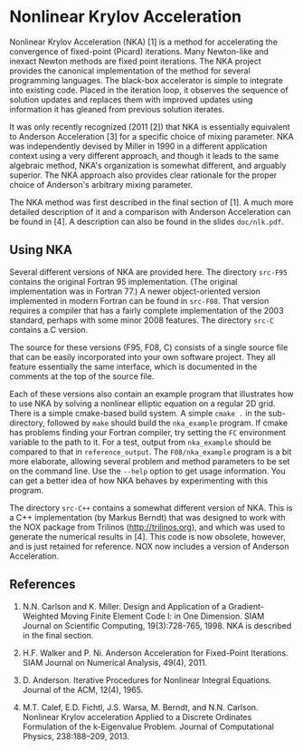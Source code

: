 Nonlinear Krylov Acceleration
=============================
Nonlinear Krylov Acceleration (NKA) [1] is a method for accelerating the
convergence of fixed-point (Picard) iterations. Many Newton-like and inexact
Newton methods are fixed point iterations. The NKA project provides the
canonical implementation of the method for several programming languages.
The black-box accelerator is simple to integrate into existing code. Placed
in the iteration loop, it observes the sequence of solution updates and
replaces them with improved updates using information it has gleaned from
previous solution iterates.

It was only recently recognized (2011 [2]) that NKA is essentially equivalent
to Anderson Acceleration [3] for a specific choice of mixing parameter.
NKA was independently devised by Miller in 1990 in a different application
context using a very different approach, and though it leads to the same
algebraic method, NKA's organization is somewhat different, and arguably
superior. The NKA approach also provides clear rationale for the proper
choice of Anderson's arbitrary mixing parameter.

The NKA method was first described in the final section of [1]. A much more
detailed description of it and a comparison with Anderson Acceleration can
be found in [4]. A description can also be found in the slides `doc/nlk.pdf`.

Using NKA
---------
Several different versions of NKA are provided here. The directory `src-F95`
contains the original Fortran 95 implementation. (The original implementation
was in Fortran 77.) A newer object-oriented version implemented in modern
Fortran can be found in `src-F08`. That version requires a compiler that has
a fairly complete implementation of the 2003 standard, perhaps with some minor
2008 features. The directory `src-C` contains a C version.

The source for these versions (F95, F08, C) consists of a single source file
that can be easily incorporated into your own software project.  They all
feature essentially the same interface, which is documented in the comments
at the top of the source file.

Each of these versions also contain an example program that illustrates how
to use NKA by solving a nonlinear elliptic equation on a regular 2D grid.
There is a simple cmake-based build system. A simple `cmake .` in the sub-
directory, followed by `make` should build the `nka_example` program. If cmake
has problems finding your Fortran compiler, try setting the `FC` environment
variable to the path to it. For a test, output from `nka_example` should be
compared to that in `reference_output`. The `F08/nka_example` program is a bit
more elaborate, allowing several problem and method parameters to be set on
the command line. Use the `--help` option to get usage information. You can
get a better idea of how NKA behaves by experimenting with this program.

The directory `src-C++` contains a somewhat different version of NKA. This
is a C++ implementation (by Markus Berndt) that was designed to work with
the NOX package from Trilinos (http://trilinos.org), and which was used to
generate the numerical results in [4]. This code is now obsolete, however,
and is just retained for reference. NOX now includes a version of Anderson
Acceleration.

References
----------
1. N.N. Carlson and K. Miller. Design and Application of a Gradient-
   Weighted Moving Finite Element Code I: in One Dimension. SIAM Journal on
   Scientific Computing, 19(3):728-765, 1998. NKA is described in the final
   section.

2. H.F. Walker and P. Ni. Anderson Acceleration for Fixed-Point Iterations.
   SIAM Journal on Numerical Analysis, 49(4), 2011.

3. D. Anderson. Iterative Procedures for Nonlinear Integral Equations. Journal
   of the ACM, 12(4), 1965.

4. M.T. Calef, E.D. Fichtl, J.S. Warsa, M. Berndt, and N.N. Carlson. Nonlinear
   Krylov acceleration Applied to a Discrete Ordinates Formulation of the
   k-Eigenvalue Problem. Journal of Computational Physics, 238:188–209, 2013.
